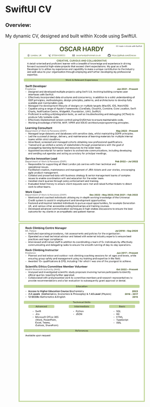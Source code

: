 # SwiftUI CV

### Overview:

My dynamic CV, designed and built within Xcode using SwiftUI. 

<p align="center">
  <img src="CVTemplate/ExampleScreenshots/Page1.png" width="400"  title="All Categories">&nbsp;&nbsp;&nbsp;&nbsp;&nbsp;
<img src="CVTemplate/ExampleScreenshots/Page2.png" width="400"  title="Category Detail View">&nbsp;&nbsp;&nbsp;&nbsp;&nbsp;
</p>
<br></br>



